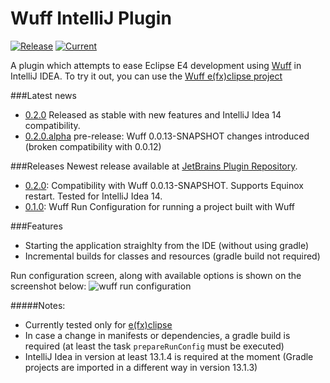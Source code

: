 Wuff IntelliJ Plugin
====================
[![Release](http://img.shields.io/badge/release-v0.2.0-47b31f.svg)](https://github.com/mcmil/wuff-intellij-plugin/releases/latest)
[![Current](http://img.shields.io/badge/current-v0.2.0-47b31f.svg)](https://github.com/mcmil/wuff-intellij-plugin/releases/tag/v0.2.0)

A plugin which attempts to ease Eclipse E4 development using [Wuff](https://github.com/akhikhl/wuff) in IntelliJ IDEA. To try it out, you can use the [Wuff e(fx)clipse project](https://github.com/mcmil/wuff-efxclipse-samples)

###Latest news
* [0.2.0](https://github.com/mcmil/wuff-intellij-plugin/releases/tag/v0.2.0) Released as stable with new features and IntelliJ Idea 14 compatibility.
* [0.2.0.alpha](https://github.com/mcmil/wuff-intellij-plugin/releases/tag/v0.2.0.alpha) pre-release: Wuff 0.0.13-SNAPSHOT changes introduced (broken compatibility with 0.0.12)

###Releases
Newest release available at [JetBrains Plugin Repository](http://plugins.jetbrains.com/plugin/7557?pr=).
* [0.2.0](https://github.com/mcmil/wuff-intellij-plugin/releases/tag/v0.2.0): Compatibility with Wuff 0.0.13-SNAPSHOT. Supports Equinox restart. Tested for IntelliJ Idea 14.
* [0.1.0](https://github.com/mcmil/wuff-intellij-plugin/releases/tag/v0.1.0): Wuff Run Configuration for running a project built with Wuff 

###Features 
* Starting the application straighlty from the IDE (without using gradle)
* Incremental builds for classes and resources (gradle build not required)

Run configuration screen, along with available options is shown on the screenshot below:
![wuff run configuration](https://github.com/mcmil/wuff-intellij-plugin/blob/master/images/run_configuration_screenshot.png "Run configuration")


#####Notes:
* Currently tested only for [e(fx)clipse](http://www.eclipse.org/efxclipse/index.html) 
* In case a change in manifests or dependencies, a gradle build is required (at least the task `prepareRunConfig` must be executed) 
* IntelliJ Idea in version at least 13.1.4 is required at the moment (Gradle projects are imported in a different way in version 13.1.3)

